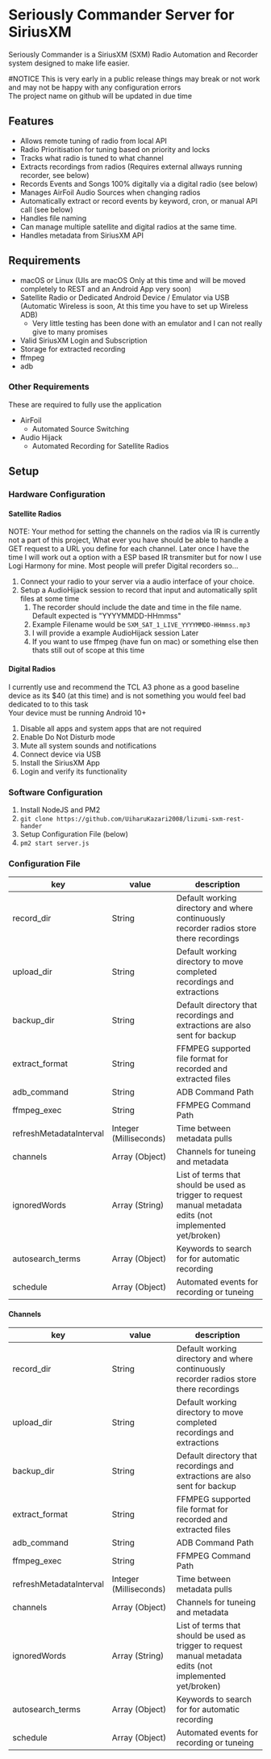 # Seriously Commander Server for SiriusXM
Seriously Commander is a SiriusXM (SXM) Radio Automation and Recorder system designed to make life easier.

#NOTICE
This is very early in a public release things may break or not work and may not be happy with any configuration errors<br>
The project name on github will be updated in due time

## Features
* Allows remote tuning of radio from local API
* Radio Prioritisation for tuning based on priority and locks
* Tracks what radio is tuned to what channel
* Extracts recordings from radios (Requires external allways running recorder, see below)
* Records Events and Songs 100% digitally via a digital radio (see below)
* Manages AirFoil Audio Sources when changing radios
* Automatically extract or record events by keyword, cron, or manual API call (see below)
* Handles file naming
* Can manage multiple satellite and digital radios at the same time.
* Handles metadata from SiriusXM API

## Requirements
* macOS or Linux (UIs are macOS Only at this time and will be moved completely to REST and an Android App very soon)
* Satellite Radio or Dedicated Android Device / Emulator via USB (Automatic Wireless is soon, At this time you have to set up Wireless ADB)
  * Very little testing has been done with an emulator and I can not really give to many promises
* Valid SiriusXM Login and Subscription
* Storage for extracted recording
* ffmpeg
* adb

### Other Requirements
These are required to fully use the application
* AirFoil
  * Automated Source Switching
* Audio Hijack
  * Automated Recording for Satellite Radios
  
## Setup
### Hardware Configuration
#### Satellite Radios
NOTE: Your method for setting the channels on the radios via IR is currently not a part of this project, What ever you have should be able to handle a GET request to a URL you define for each channel. Later once I have the time I will work out a option with a ESP based IR transmiter but for now I use Logi Harmony for mine. Most people will prefer Digital recorders so...
1. Connect your radio to your server via a audio interface of your choice.
2. Setup a AudioHijack session to record that input and automatically split files at some time
   1. The recorder should include the date and time in the file name. Default expected is "YYYYMMDD-HHmmss"
   2. Example Filename would be `SXM_SAT_1_LIVE_YYYYMMDD-HHmmss.mp3`
   3. I will provide a example AudioHijack session Later
   4. If you want to use ffmpeg (have fun on mac) or something else then thats still out of scope at this time

#### Digital Radios
I currently use and recommend the TCL A3 phone as a good baseline device as its $40 (at this time) and is not something you would feel bad dedicated to to this task<br>
Your device must be running Android 10+
1. Disable all apps and system apps that are not required
2. Enable Do Not Disturb mode
3. Mute all system sounds and notifications
4. Connect device via USB
5. Install the SiriusXM App
6. Login and verify its functionality

### Software Configuration
1. Install NodeJS and PM2
2. `git clone https://github.com/UiharuKazari2008/lizumi-sxm-rest-hander`
3. Setup Configuration File (below)
4. `pm2 start server.js`

### Configuration File
|key|value|description|
|---|---|---|
|record_dir|String|Default working directory and where continuously recorder radios store there recordings|
|upload_dir|String|Default working directory to move completed recordings and extractions|
|backup_dir|String|Default directory that recordings and extractions are also sent for backup|
|extract_format|String|FFMPEG supported file format for recorded and extracted files|
|adb_command|String|ADB Command Path|
|ffmpeg_exec|String|FFMPEG Command Path|
|refreshMetadataInterval|Integer (Milliseconds)|Time between metadata pulls|
|channels|Array (Object)|Channels for tuneing and metadata|
|ignoredWords|Array (String)|List of terms that should be used as trigger to request manual metadata edits (not implemented yet/broken)|
|autosearch_terms|Array (Object)|Keywords to search for for automatic recording|
|schedule|Array (Object)|Automated events for recording or tuneing|

#### Channels
|key|value|description|
|---|---|---|
|record_dir|String|Default working directory and where continuously recorder radios store there recordings|
|upload_dir|String|Default working directory to move completed recordings and extractions|
|backup_dir|String|Default directory that recordings and extractions are also sent for backup|
|extract_format|String|FFMPEG supported file format for recorded and extracted files|
|adb_command|String|ADB Command Path|
|ffmpeg_exec|String|FFMPEG Command Path|
|refreshMetadataInterval|Integer (Milliseconds)|Time between metadata pulls|
|channels|Array (Object)|Channels for tuneing and metadata|
|ignoredWords|Array (String)|List of terms that should be used as trigger to request manual metadata edits (not implemented yet/broken)|
|autosearch_terms|Array (Object)|Keywords to search for for automatic recording|
|schedule|Array (Object)|Automated events for recording or tuneing|
